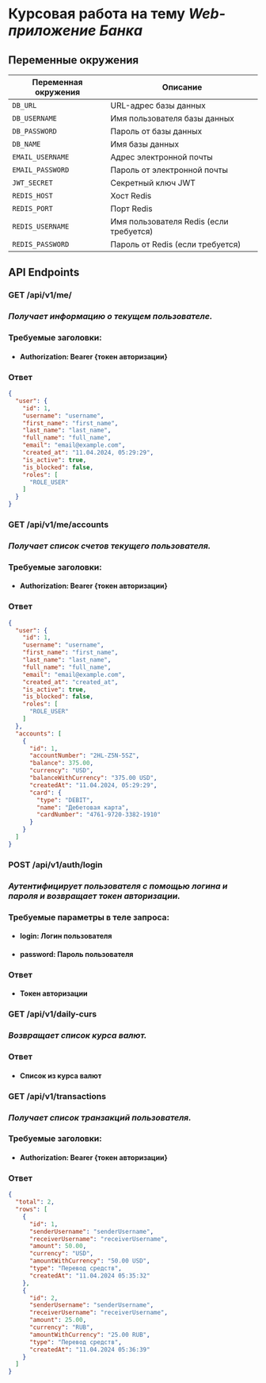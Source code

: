 # Курсовая работа на тему _**Web-приложение Банка**_

## Переменные окружения

| Переменная окружения | Описание                                |
|----------------------|-----------------------------------------|
| `DB_URL`             | URL-адрес базы данных                   |
| `DB_USERNAME`        | Имя пользователя базы данных            |
| `DB_PASSWORD`        | Пароль от базы данных                   |
| `DB_NAME`            | Имя базы данных                         |
| `EMAIL_USERNAME`     | Адрес электронной почты                 |
| `EMAIL_PASSWORD`     | Пароль от электронной почты             |
| `JWT_SECRET`         | Секретный ключ JWT                      |
| `REDIS_HOST`         | Хост Redis                              |
| `REDIS_PORT`         | Порт Redis                              |
| `REDIS_USERNAME`     | Имя пользователя Redis (если требуется) |
| `REDIS_PASSWORD`     | Пароль от Redis (если требуется)        |

## API Endpoints

### GET /api/v1/me/

### *Получает информацию о текущем пользователе.*

### **Требуемые заголовки:**

* #### Authorization: Bearer {токен авторизации}

### **Ответ**

```json
{
  "user": {
    "id": 1,
    "username": "username",
    "first_name": "first_name",
    "last_name": "last_name",
    "full_name": "full_name",
    "email": "email@example.com",
    "created_at": "11.04.2024, 05:29:29",
    "is_active": true,
    "is_blocked": false,
    "roles": [
      "ROLE_USER"
    ]
  }
}
```

### GET /api/v1/me/accounts

### *Получает список счетов текущего пользователя.*

### **Требуемые заголовки:**

* #### Authorization: Bearer {токен авторизации}

### **Ответ**

```json
{
  "user": {
    "id": 1,
    "username": "username",
    "first_name": "first_name",
    "last_name": "last_name",
    "full_name": "full_name",
    "email": "email@example.com",
    "created_at": "created_at",
    "is_active": true,
    "is_blocked": false,
    "roles": [
      "ROLE_USER"
    ]
  },
  "accounts": [
    {
      "id": 1,
      "accountNumber": "2HL-Z5N-5SZ",
      "balance": 375.00,
      "currency": "USD",
      "balanceWithCurrency": "375.00 USD",
      "createdAt": "11.04.2024, 05:29:29",
      "card": {
        "type": "DEBIT",
        "name": "Дебетовая карта",
        "cardNumber": "4761-9720-3382-1910"
      }
    }
  ]
}
```

### POST /api/v1/auth/login

### *Аутентифицирует пользователя с помощью логина и пароля и возвращает токен авторизации.*

### **Требуемые параметры в теле запроса:**

* #### login: Логин пользователя
* #### password: Пароль пользователя

### **Ответ**

* #### Токен авторизации

### GET /api/v1/daily-curs

### *Возвращает список курса валют.*

### **Ответ**

* #### Список из курса валют

### GET /api/v1/transactions

### *Получает список транзакций пользователя.*

### **Требуемые заголовки:**

* #### Authorization: Bearer {токен авторизации}

### **Ответ**

```json
{
  "total": 2,
  "rows": [
    {
      "id": 1,
      "senderUsername": "senderUsername",
      "receiverUsername": "receiverUsername",
      "amount": 50.00,
      "currency": "USD",
      "amountWithCurrency": "50.00 USD",
      "type": "Перевод средств",
      "createdAt": "11.04.2024 05:35:32"
    },
    {
      "id": 2,
      "senderUsername": "senderUsername",
      "receiverUsername": "receiverUsername",
      "amount": 25.00,
      "currency": "RUB",
      "amountWithCurrency": "25.00 RUB",
      "type": "Перевод средств",
      "createdAt": "11.04.2024 05:36:39"
    }
  ]
}
```
